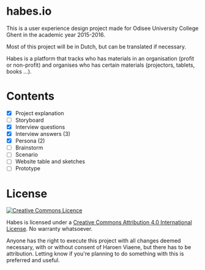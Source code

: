 # habes.io

This is a user experience design project made for Odisee University College Ghent in the academic year 2015-2016.

Most of this project will be in Dutch, but can be translated if necessary.

Habes is a platform that tracks who has materials in an organisation (profit or non-profit) and organises who has certain materials (projectors, tablets, books ...).

# Contents

- [x] Project explanation
- [ ] Storyboard
- [x] Interview questions
- [x] Interview answers (3)
- [x] Persona (2)
- [ ] Brainstorm
- [ ] Scenario
- [ ] Website table and sketches
- [ ] Prototype

# License

[![Creative Commons Licence](https://i.creativecommons.org/l/by/4.0/88x31.png)](http://creativecommons.org/licenses/by/4.0/)

Habes is licensed under a [Creative Commons Attribution 4.0 International License](http://creativecommons.org/licenses/by/4.0/). No warranty whatsoever.

Anyone has the right to execute this project with all changes deemed necessary, with or without consent of Haroen Viaene, but there has to be attribution. Letting know if you're planning to do something with this is preferred and useful.
